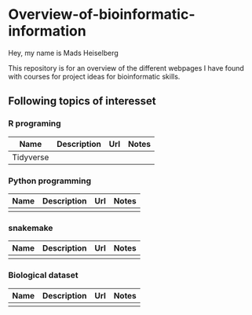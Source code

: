 # Overview-of-bioinformatic-information

Hey, my name is Mads Heiselberg

This repository is for an overview of the different webpages I have found with courses for project ideas for bioinformatic skills.

## Following topics of interesset

### R programing 
|Name|Description|Url|Notes|
|:----:|:-----------:|:---:|:-----:|
|Tidyverse| | | |

### Python programming
|Name|Description|Url|Notes|
|:----:|:-----------:|:---:|:-----:|
|| | | |
### snakemake
|Name|Description|Url|Notes|
|:----:|:-----------:|:---:|:-----:|
|| | | |

### Biological dataset
|Name|Description|Url|Notes|
|:----:|:-----------:|:---:|:-----:|
|| | | |



